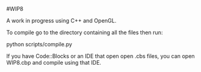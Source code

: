 #WIP8

A work in progress using C++ and OpenGL.

To compile go to the directory containing all the files then run:

python scripts/compile.py

If you have Code::Blocks or an IDE that open open .cbs files, you can open WIP8.cbp and compile using that IDE.
